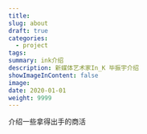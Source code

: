 ```yaml
---
title:
slug: about
draft: true
categories:
  - project
tags:
summary: ink介绍
description: 新媒体艺术家In_K 毕振宇介绍
showImageInContent: false
image:
date: 2020-01-01
weight: 9999
---
```

介绍一些拿得出手的商活
